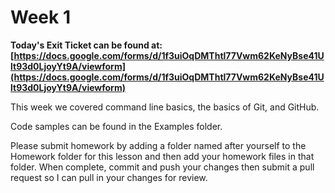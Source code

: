 # Week 1

__Today's Exit Ticket can be found at: [https://docs.google.com/forms/d/1f3uiOqDMThtl77Vwm62KeNyBse41Ult93d0LjoyYt9A/viewform](https://docs.google.com/forms/d/1f3uiOqDMThtl77Vwm62KeNyBse41Ult93d0LjoyYt9A/viewform)__

This week we covered command line basics, the basics of Git, and GitHub.

Code samples can be found in the Examples folder.

Please submit homework by adding a folder named after yourself to the Homework folder for this lesson and then add your homework files in that folder. When complete, commit and push your changes then submit a pull request so I can pull in your changes for review.
